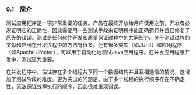 ### 9.1　简介

测试应用程序是一项非常重要的任务。产品在最终开放给用户使用之前，开发者必须证明它的正确性，因此需要用一些测试手段来证明程序能正确运行并且已修复了原先的错误。测试是任何软件开发和质量保证过程中的共同任务。关于测试过程的文献和应用在开发过程中的方法有很多。还有很多类库（如JUnit）和应用程序（如Apache JMeter），可以用于自动化地测试Java应用程序。在并发应用程序开发中，测试更为重要。

在并发程序中，往往存在多个线程共享同一个数据结构并且互相通信的情况，这增加了测试阶段的难度。更为突出的问题是，由于多个线程的执行顺序存在不确定性，无法保证线程执行的顺序，因此很难重现错误。

